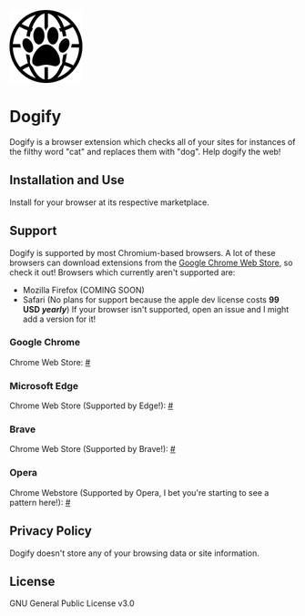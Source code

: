 ![Dogify icon](/src/chrome/dogify/img/dogify128.png "Help Dogify the web!")
# Dogify
Dogify is a browser extension which checks all of your sites for instances of the filthy word "cat" and replaces them with "dog". Help dogify the web!
## Installation and Use
Install for your browser at its respective marketplace.
## Support
Dogify is supported by most Chromium-based browsers. A lot of these browsers can download extensions from the [Google Chrome Web Store](https://chrome.google.com/webstore/category/extensions), so check it out!
Browsers which currently aren't supported are:
 - Mozilla Firefox (COMING SOON)
 - Safari (No plans for support because the apple dev license costs **99 USD *yearly***)
If your browser isn't supported, open an issue and I might add a version for it!
### Google Chrome
Chrome Web Store: [#](#)
### Microsoft Edge 
Chrome Web Store (Supported by Edge!): [#](#)
### Brave
Chrome Web Store (Supported by Brave!): [#](#)
### Opera
Chrome Webstore (Supported by Opera, I bet you're starting to see a pattern here!): [#](#)
## Privacy Policy
Dogify doesn't store any of your browsing data or site information. 
## License
GNU General Public License v3.0
